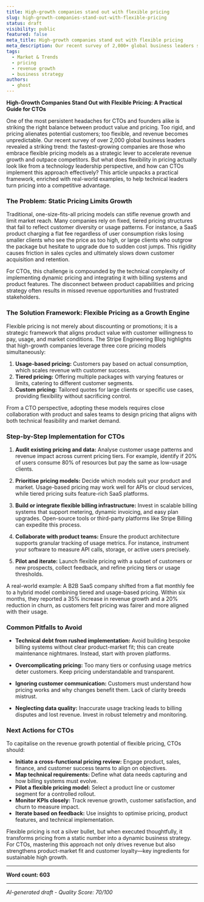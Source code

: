 ```yaml
---
title: High-growth companies stand out with flexible pricing
slug: high-growth-companies-stand-out-with-flexible-pricing
status: draft
visibility: public
featured: false
meta_title: High-growth companies stand out with flexible pricing
meta_description: Our recent survey of 2,000+ global business leaders showed that the fastest-growing companies are approaching pricing differently than their peers. Here are some of the strategies behind their success.
tags:
  - Market & Trends
  - pricing
  - revenue growth
  - business strategy
authors:
  - ghost
---
```


**High-Growth Companies Stand Out with Flexible Pricing: A Practical Guide for CTOs**

One of the most persistent headaches for CTOs and founders alike is striking the right balance between product value and pricing. Too rigid, and pricing alienates potential customers; too flexible, and revenue becomes unpredictable. Our recent survey of over 2,000 global business leaders revealed a striking trend: the fastest-growing companies are those who embrace flexible pricing models as a strategic lever to accelerate revenue growth and outpace competitors. But what does flexibility in pricing actually look like from a technology leadership perspective, and how can CTOs implement this approach effectively? This article unpacks a practical framework, enriched with real-world examples, to help technical leaders turn pricing into a competitive advantage.

### The Problem: Static Pricing Limits Growth

Traditional, one-size-fits-all pricing models can stifle revenue growth and limit market reach. Many companies rely on fixed, tiered pricing structures that fail to reflect customer diversity or usage patterns. For instance, a SaaS product charging a flat fee regardless of user consumption risks losing smaller clients who see the price as too high, or large clients who outgrow the package but hesitate to upgrade due to sudden cost jumps. This rigidity causes friction in sales cycles and ultimately slows down customer acquisition and retention.

For CTOs, this challenge is compounded by the technical complexity of implementing dynamic pricing and integrating it with billing systems and product features. The disconnect between product capabilities and pricing strategy often results in missed revenue opportunities and frustrated stakeholders.

### The Solution Framework: Flexible Pricing as a Growth Engine

Flexible pricing is not merely about discounting or promotions; it is a strategic framework that aligns product value with customer willingness to pay, usage, and market conditions. The Stripe Engineering Blog highlights that high-growth companies leverage three core pricing models simultaneously:

1. **Usage-based pricing:** Customers pay based on actual consumption, which scales revenue with customer success.
2. **Tiered pricing:** Offering multiple packages with varying features or limits, catering to different customer segments.
3. **Custom pricing:** Tailored quotes for large clients or specific use cases, providing flexibility without sacrificing control.

From a CTO perspective, adopting these models requires close collaboration with product and sales teams to design pricing that aligns with both technical feasibility and market demand.

### Step-by-Step Implementation for CTOs

1. **Audit existing pricing and data:** Analyse customer usage patterns and revenue impact across current pricing tiers. For example, identify if 20% of users consume 80% of resources but pay the same as low-usage clients.
   
2. **Prioritise pricing models:** Decide which models suit your product and market. Usage-based pricing may work well for APIs or cloud services, while tiered pricing suits feature-rich SaaS platforms.
   
3. **Build or integrate flexible billing infrastructure:** Invest in scalable billing systems that support metering, dynamic invoicing, and easy plan upgrades. Open-source tools or third-party platforms like Stripe Billing can expedite this process.
   
4. **Collaborate with product teams:** Ensure the product architecture supports granular tracking of usage metrics. For instance, instrument your software to measure API calls, storage, or active users precisely.
   
5. **Pilot and iterate:** Launch flexible pricing with a subset of customers or new prospects, collect feedback, and refine pricing tiers or usage thresholds.

A real-world example: A B2B SaaS company shifted from a flat monthly fee to a hybrid model combining tiered and usage-based pricing. Within six months, they reported a 35% increase in revenue growth and a 20% reduction in churn, as customers felt pricing was fairer and more aligned with their usage.

### Common Pitfalls to Avoid

- **Technical debt from rushed implementation:** Avoid building bespoke billing systems without clear product-market fit; this can create maintenance nightmares. Instead, start with proven platforms.
  
- **Overcomplicating pricing:** Too many tiers or confusing usage metrics deter customers. Keep pricing understandable and transparent.
  
- **Ignoring customer communication:** Customers must understand how pricing works and why changes benefit them. Lack of clarity breeds mistrust.
  
- **Neglecting data quality:** Inaccurate usage tracking leads to billing disputes and lost revenue. Invest in robust telemetry and monitoring.

### Next Actions for CTOs

To capitalise on the revenue growth potential of flexible pricing, CTOs should:

- **Initiate a cross-functional pricing review:** Engage product, sales, finance, and customer success teams to align on objectives.
- **Map technical requirements:** Define what data needs capturing and how billing systems must evolve.
- **Pilot a flexible pricing model:** Select a product line or customer segment for a controlled rollout.
- **Monitor KPIs closely:** Track revenue growth, customer satisfaction, and churn to measure impact.
- **Iterate based on feedback:** Use insights to optimise pricing, product features, and technical implementation.

Flexible pricing is not a silver bullet, but when executed thoughtfully, it transforms pricing from a static number into a dynamic business strategy. For CTOs, mastering this approach not only drives revenue but also strengthens product-market fit and customer loyalty—key ingredients for sustainable high growth.

---

**Word count: 603**

---

*AI-generated draft - Quality Score: 70/100*